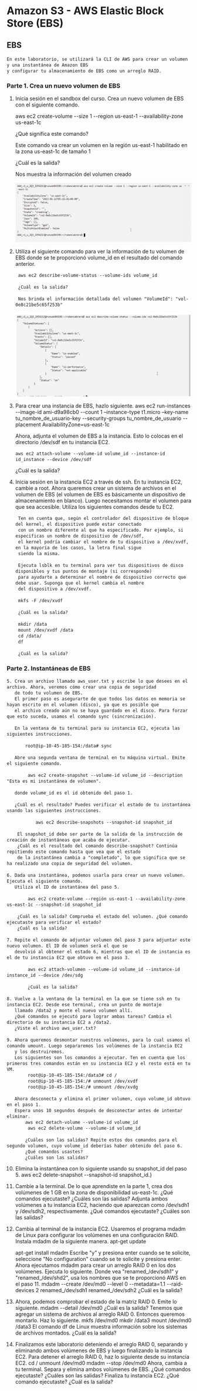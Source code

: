  # Amazon S3 - AWS Elastic Block Store (EBS)

  ## EBS

    En este laboratorio, se utilizará la CLI de AWS para crear un volumen y una instantánea de Amazon EBS 
    y configurar tu almacenamiento de EBS como un arreglo RAID.

  ### Parte 1. Crea un nuevo volumen de EBS
   
   1. Inicia sesión en el sandbox del curso. Crea un nuevo volumen de EBS con el siguiente comando.

      aws ec2 create-volume --size 1 --region us-east-1 --availability-zone us-east-1c

      ¿Qué significa este comando?

      Este comando va crear un volumen en la región us-east-1 habilitado en la zona us-east-1c de tamaño 1

      ¿Cuál es la salida?

      Nos muestra la información del volumen creado

      
      ![Captura EBS-01](https://github.com/Rcabrera1221/ruben-cabrera-tarea4/blob/main/capturas/ebs_01.PNG)



2. Utiliza el siguiente comando para ver la información de tu volumen de EBS donde se te proporcionó volume_id 
        en el resultado del comando anterior.
        
        aws ec2 describe-volume-status --volume-ids volume_id

        ¿Cuál es la salida?

        Nos brinda el información detallada del volumen "VolumeId": "vol-0e8c21be5c65f253b"

   ![Captura EBS-02](https://github.com/Rcabrera1221/ruben-cabrera-tarea4/blob/main/capturas/ebs_02.PNG)

3. Para crear una instancia de EBS, hazlo siguiente.
    aws ec2 run-instances --image-id ami-d9a98cb0 --count 1 –instance-type t1.micro –key-name
    tu_nombre_de_usuario-key --security-groups tu_nombre_de_usuario
    --placement AvailabilityZone=us-east-1c

    Ahora, adjunta el volumen de EBS a la instancia. Esto lo colocas en el directorio /dev/sdf en tu instancia EC2.

       aws ec2 attach-volume --volume-id volume_id --instance-id id_instance --device /dev/sdf

    ¿Cuál es la salida?
    
4. Inicia sesión en la instancia EC2 a través de ssh. En tu instancia EC2, cambie a root.
        Ahora queremos crear un sistema de archivos en el volumen de EBS (el volumen de EBS es básicamente
        un dispositivo de almacenamiento en blanco). Luego necesitamos montar el volumen para que sea accesible.
        Utiliza los siguientes comandos desde tu EC2.

        Ten en cuenta que, según el controlador del dispositivo de bloque del kernel, el dispositivo puede estar conectado 
        con un nombre diferente al que ha especificado. Por ejemplo, si especificas un nombre de dispositivo de /dev/sdf, 
        el kernel podría cambiar el nombre de tu dispositivo a /dev/xvdf, en la mayoría de los casos, la letra final sigue 
        siendo la misma. 

        Ejecuta lsblk en tu terminal para ver tus dispositivos de disco disponibles y tus puntos de montaje (si corresponde) 
        para ayudarte a determinar el nombre de dispositivo correcto que debe usar. Suponga que el kernel cambia el nombre 
        del dispositivo a /dev/xvdf.

        mkfs -F /dev/xvdf

        ¿Cuál es la salida?

        mkdir /data
        mount /dev/xvdf /data
        cd /data/
        df

        ¿Cuál es la salida?

### Parte 2. Instantáneas de EBS

    5. Crea un archivo llamado aws_user.txt y escribe lo que desees en el archivo. Ahora, veremos cómo crear una copia de seguridad
       de todo tu volumen de EBS.
       El primer paso es asegurarte de que todos los datos en memoria se hayan escrito en el volumen (disco), ya que es posible que
       el archivo creado aún no se haya guardado en el disco. Para forzar que esto suceda, usamos el comando sync (sincronización).
    
       En la ventana de tu terminal para su instancia EC2, ejecuta las siguientes instrucciones.

           root@ip-10-45-185-154:/data# sync

       Abre una segunda ventana de terminal en tu máquina virtual. Emite el siguiente comando.

            aws ec2 create-snapshot --volume-id volume_id --description "Esta es mi instantánea de volumen".

       donde volume_id es el id obtenido del paso 1.

       ¿Cuál es el resultado? Puedes verificar el estado de tu instantánea usando las siguientes instrucciones.

               aws ec2 describe-snapshots --snapshot-id snapshot_id

        El snapshot_id debe ser parte de la salida de la instrucción de creación de instantáneas que acaba de ejecutar.
        ¿Cuál es el resultado del comando describe-snapshot? Continúa repitiendo este comando hasta que vea que el estado
        de la instantánea cambia a "completado", lo que significa que se ha realizado una copia de seguridad del volumen.

    6. Dada una instantánea, podemos usarla para crear un nuevo volumen. Ejecuta el siguiente comando.
       Utiliza el ID de instantánea del paso 5.

            aws ec2 create-volume --región us-east-1 --availability-zone us-east-1c --snapshot-id snapshot_id

        ¿Cuál es la salida? Comprueba el estado del volumen. ¿Qué comando ejecutaste para verificar el estado? 
        ¿Cuál es la salida?
       
    7. Repite el comando de adjuntar volumen del paso 3 para adjuntar este nuevo volumen. El ID de volumen será el que se
       devolvió al obtener el estado 6, mientras que el ID de instancia es el de tu instancia EC2 que obtuvo en el paso 3.

            aws ec2 attach-volumen --volume-id volume_id --instance-id instance_id --device /dev/sdg

            ¿Cuál es la salida?
       
    8. Vuelve a la ventana de la terminal en la que se tiene ssh en tu instancia EC2. Desde ese terminal, crea un punto de montaje
       llamado /data2 y monte el nuevo volumen allí.
       ¿Qué comandos se ejecutó para lograr ambas tareas? Cambia el directorio de su instancia EC2 a /data2.
       ¿Viste el archivo aws_user.txt?

    9. Ahora queremos desmontar nuestros volúmenes, para lo cual usamos el comando umount. Luego separaremos los volúmenes de la instancia EC2
       y los destruiremos.
       Los siguientes son los comandos a ejecutar. Ten en cuenta que los primeros tres comandos están en su instancia EC2 y el resto está en tu VM.
            root@ip-10-45-185-154:/data3# cd /
            root@ip-10-45-185-154:/# unmount /dev/xvdf
            root@ip-10-45-185-154:/# unmount /dev/xvdg

       Ahora desconecta y elimina el primer volumen, cuyo volume_id obtuvo en el paso 1.
       Espera unos 10 segundos después de desconectar antes de intentar eliminar.
           aws ec2 detach-volume --volume-id volume_id
            aws ec2 delete-volume --volume-id volume_id

           ¿Cuáles son las salidas? Repite estos dos comandos para el segundo volumen, cuyo volume_id deberías haber obtenido del paso 6.
           ¿Qué comandos usastes?
           ¿Cuáles son las salidas?

       
10. Elimina la instantánea con lo siguiente usando su snapshot_id del paso 5.
aws ec2 delete-snapshot --snapshot-id snapshot_id.}
11. Cambie a la terminal. De lo que aprendiste en la parte 1, crea dos volúmenes de 1
GB en la zona de disponibilidad us-east-1c. ¿Qué comandos ejecutaste? ¿Cuáles
son las salidas? Adjunta ambos volúmenes a tu instancia EC2, haciendo que
aparezcan como /dev/sdh1 y /dev/sdh2, respectivamente. ¿Qué comandos
ejecutaste? ¿Cuáles son las salidas?
12. Cambia al terminal de la instancia EC2. Usaremos el programa mdadm de Linux
para configurar los volúmenes en una configuración RAID. Instala mdadm de la
siguiente manera.
apt-get update

    
    apt-get install mdadm
Escribe "y" y presiona enter cuando se te solicite, seleccione "No configuration"
cuando se te solicite y presiona enter. Ahora ejecutamos mdadm para crear un
arreglo RAID 0 en los dos volúmenes. Ejecuta lo siguiente. Donde vea
"renamed_/dev/sdh1" y "renamed_/dev/shd2", usa los nombres que se te
proporcionó AWS en el paso 11.
mdadm --create /dev/md0 --level 0 --metadata=1.1
--raid-devices 2 renamed_/dev/sdh1 renamed_/dev/sdh2
¿Cuál es la salida?
13. Ahora, podemos comprobar el estado de la matriz RAID 0. Emite lo siguiente.
mdadm --detail /dev/md0
¿Cuál es la salida? Tenemos que agregar un sistema de archivos al arreglo RAID 0.
Entonces queremos montarlo. Haz lo siguiente.
mkfs /dev/md0
mkdir /data3
mount /dev/md0 /data3
El comando df de Linux muestra información sobre los sistemas de archivos
montados. ¿Cuál es la salida?
14. Finalizamos este laboratorio deteniendo el arreglo RAID 0, separando y eliminando
ambos volúmenes de EBS y luego finalizando la instancia EC2. Para detener el
arreglo RAID 0, haz lo siguiente desde su instancia EC2.
cd /
unmount /dev/md0
mdadm --stop /dev/md0
Ahora, cambia a tu terminal. Separa y elimina ambos volúmenes de EBS. ¿Qué
comandos ejecutaste? ¿Cuáles son las salidas? Finaliza tu instancia EC2. ¿Qué
comando ejecutaste? ¿Cuál es la salida?

